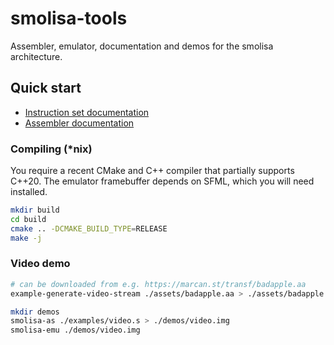 # smolisa-tools

Assembler, emulator, documentation and demos for the smolisa architecture.

## Quick start

- [Instruction set documentation](doc/cpu.md)
- [Assembler documentation](doc/asm.md)

### Compiling (*nix)

You require a recent CMake and C++ compiler that partially supports C++20.
The emulator framebuffer depends on SFML, which you will need installed.

```sh
mkdir build
cd build
cmake .. -DCMAKE_BUILD_TYPE=RELEASE
make -j
```

### Video demo

```sh
# can be downloaded from e.g. https://marcan.st/transf/badapple.aa
example-generate-video-stream ./assets/badapple.aa > ./assets/badapple.bin

mkdir demos
smolisa-as ./examples/video.s > ./demos/video.img
smolisa-emu ./demos/video.img
```

